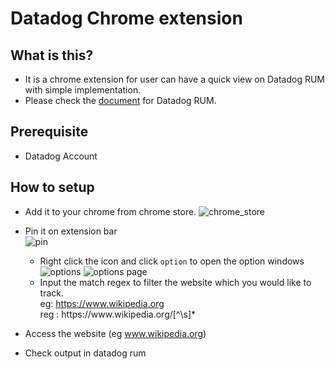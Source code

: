 # Datadog Chrome extension 

## What is this?
- It is a chrome extension for user can have a quick view on Datadog RUM with simple implementation.
- Please check the [document](https://docs.datadoghq.com/real_user_monitoring/) for Datadog RUM.

## Prerequisite
-  Datadog Account

## How to setup
- Add it to your chrome from chrome store.
  ![chrome_store](https://p-qkfgo2.t2.n0.cdn.getcloudapp.com/items/ApuELzPp/e71a2f61-8018-4b4c-9d80-2405d265ba1b.jpg?v=635efaa6a1d04ec3cf9cb9b917452dd0)

- Pin it on extension bar  
  ![pin](https://p-qkfgo2.t2.n0.cdn.getcloudapp.com/items/12uvmjJQ/2751a271-24b0-4636-a3f2-3c0d2ac91b86.jpg?v=5afd8b46c5b1eceafc64f145c94ce6cc)
  - Right click the icon and click `option` to open the option windows 
  ![options](https://p-qkfgo2.t2.n0.cdn.getcloudapp.com/items/JruxYZoj/a03c09d3-24ce-4326-88e0-d46560ec5c38.jpg?v=aed64f22c7e534e933a096e5734b0f8a) 
  ![options page](https://p-qkfgo2.t2.n0.cdn.getcloudapp.com/items/GGu4rWgJ/9b2810bd-96bc-49a3-be6a-3178e006ef6c.jpg?v=741a2cfed808372804cc7973f34ed218)
  - Input the match regex to filter the website which you would like to track.  
    eg: https://www.wikipedia.org  
    reg : https://www\.wikipedia\.org/[^\s]*

- Access the website (eg www.wikipedia.org)
- Check output in datadog rum